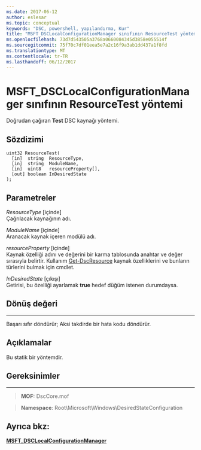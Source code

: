 ```yaml
---
ms.date: 2017-06-12
author: eslesar
ms.topic: conceptual
keywords: "DSC, powershell, yapılandırma, Kur"
title: "MSFT_DSCLocalConfigurationManager sınıfının ResourceTest yöntemi"
ms.openlocfilehash: 73d7d543505a3768a0660084345d3858e055514f
ms.sourcegitcommit: 75f70c7df01eea5e7a2c16f9a3ab1dd437a1f8fd
ms.translationtype: MT
ms.contentlocale: tr-TR
ms.lasthandoff: 06/12/2017
---
```

# <a name="resourcetest-method-of-the-msftdsclocalconfigurationmanager-class"></a>MSFT_DSCLocalConfigurationManager sınıfının ResourceTest yöntemi

Doğrudan çağıran **Test** DSC kaynağı yöntemi.

<a name="syntax"></a>Sözdizimi
------

```mof
uint32 ResourceTest(
  [in]  string  ResourceType,
  [in]  string  ModuleName,
  [in]  uint8   resourceProperty[],
  [out] boolean InDesiredState
);
```

<a name="parameters"></a>Parametreler
----------

*ResourceType* \[içinde\]  
Çağrılacak kaynağının adı.

*ModuleName* \[içinde\]  
Aranacak kaynak içeren modülü adı.

*resourceProperty* \[içinde\]  
Kaynak özelliği adını ve değerini bir karma tablosunda anahtar ve değer sırasıyla belirtir. Kullanım [Get-DscResource](https://technet.microsoft.com/en-us/library/dn521625.aspx) kaynak özelliklerini ve bunların türlerini bulmak için cmdlet.

*InDesiredState* \[çıkışı\]  
Getirisi, bu özelliği ayarlamak **true** hedef düğüm istenen durumdaysa.

## <a name="return-value"></a>Dönüş değeri
------------

Başarı sıfır döndürür; Aksi takdirde bir hata kodu döndürür.

## <a name="remarks"></a>Açıklamalar

Bu statik bir yöntemdir.

## <a name="requirements"></a>Gereksinimler
------------
>**MOF:** DscCore.mof

>**Namespace**: Root\Microsoft\Windows\DesiredStateConfiguration


## <a name="see-also"></a>Ayrıca bkz:


[**MSFT_DSCLocalConfigurationManager**](msft-dsclocalconfigurationmanager.md)


 

 



